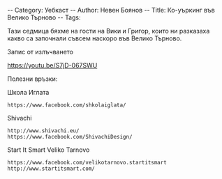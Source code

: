 -- Category: Уебкаст
-- Author: Невен Боянов
-- Title: Ко-уъркинг във Велико Търново
-- Tags: 



Тази седмица бяхме на гости на Вики и Григор, които ни разказаха какво са започнали съвсем наскоро във Велико Търново.

 

Запис от излъчването

https://youtu.be/S7jD-067SWU

Полезни връзки:

Школа Иглата

    https://www.facebook.com/shkolaiglata/

Shivachi

    http://www.shivachi.eu/
    https://www.facebook.com/ShivachiDesign/

Start It Smart Veliko Tarnovo

    https://www.facebook.com/velikotarnovo.startitsmart
    http://www.startitsmart.com/

 

